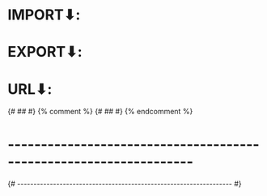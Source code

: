 # IMPORT⬇:
# EXPORT⬇:
# URL⬇:

{# ## #}
{% comment %} {# ## #} {% endcomment %}

# ------------------------------------------------------------------
{# ------------------------------------------------------------------ #}